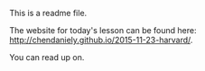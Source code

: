 This is a readme file.

The website for today's lesson can be found here: http://chendaniely.github.io/2015-11-23-harvard/.

You can read up on.
